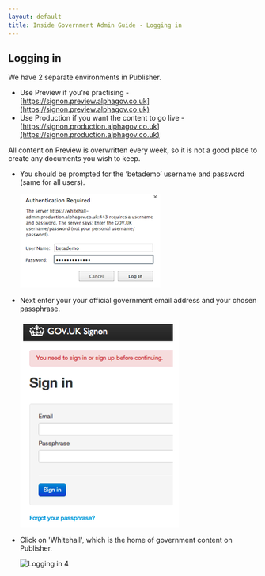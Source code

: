 ```yaml
---
layout: default
title: Inside Government Admin Guide - Logging in
---
```


## Logging in


We have 2 separate environments in Publisher.

* Use Preview if you're practising - [https://signon.preview.alphagov.co.uk](https://signon.preview.alphagov.co.uk)
* Use Production if you want the content to go live - [https://signon.production.alphagov.co.uk](https://signon.production.alphagov.co.uk)

All content on Preview is overwritten every week, so it is not a good place to create any documents you wish to keep.

* You should be prompted for the ‘betademo’ username and password (same for all users).

   ![Get an account 5](get-an-account-5.png)
   
* Next enter your your official government email address and your chosen passphrase.

   ![Logging in 1](logging-in.png)
  
* Click on 'Whitehall', which is the home of government content on Publisher.

   ![Logging in 4](logging-in-4.png)
